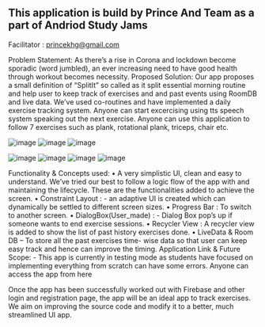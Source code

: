 
## This application is build by Prince And Team as a part of Andriod Study Jams
Facilitator : princekhg@gmail.com

Problem Statement: 
As there’s a rise in Corona and lockdown become sporadic (word jumbled), an ever increasing need to have good health through workout becomes necessity.
Proposed Solution:
Our app proposes a small definition of “SplitIt” so called as it split essential morning routine and help user to keep track of exercises and and past events using RoomDB and live data. We’ve used co-routines and have implemented a daily exercise tracking system. Anyone can start excercising using tts speech system speaking out the next exercise. Anyone can use this application to follow 7 exercises such as plank, rotational plank, triceps, chair etc.
     
   ![image](https://user-images.githubusercontent.com/70446767/148774588-fa413f1b-d6f1-4dc3-bd35-ed6c220b8c86.png)
![image](https://user-images.githubusercontent.com/70446767/148774667-88ce0789-7d10-46a7-805d-55d723179a03.png)
![image](https://user-images.githubusercontent.com/70446767/148774695-588e2c71-7263-4cdc-84eb-11af148152ac.png)

![image](https://user-images.githubusercontent.com/70446767/148774712-04e2155a-4557-4fec-8940-b897618f7837.png)
![image](https://user-images.githubusercontent.com/70446767/148774723-d28cc340-0f9e-4a98-89ad-b84c4fabe984.png)
![image](https://user-images.githubusercontent.com/70446767/148774735-39a95326-2663-49a1-a3bb-d95ec5beb95c.png)
![image](https://user-images.githubusercontent.com/70446767/148774753-47ac8127-9904-4308-a512-af14140b919b.png)

Functionality & Concepts used:
•	A very simplistic UI, clean and easy to understand. We’ve tried our best to follow a logic flow of the app with and maintaining the lifecycle. These are the functionalities added to achieve the screen.
•	Constraint Layout : - an adaptive UI is created which can dynamically be settled to different screen sizes.
•	Progress Bar : To switch to another screen.
•	DialogBox(User_made) : - Dialog Box pop’s up if someone wants to end exercise sessions.
•	Recycler View : A recycler view is added to show the list of past history exercises done.
•	LiveData & Room DB – To store all the past exercises time- wise data so that user can keep easy track and hence can improve the timing.
Application Link & Future Scope: - 
This app is currently in testing mode as students have focused on implementing everything from scratch can have some errors. Anyone can access the app from here


Once the app has been successfully worked out with Firebase and other login and registration page, the app will be an ideal app to track exercises. We aim on improving the source code and modify it to a better, much streamlined UI app.
